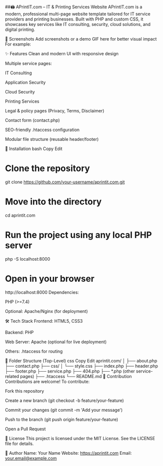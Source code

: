 ##🖨️ APrintIT.com – IT & Printing Services Website
APrintIT.com is a modern, professional multi-page website template tailored for IT service providers and printing businesses. Built with PHP and custom CSS, it showcases key services like IT consulting, security, cloud solutions, and digital printing.

📸 Screenshots
Add screenshots or a demo GIF here for better visual impact
For example:

✨ Features
Clean and modern UI with responsive design

Multiple service pages:

IT Consulting

Application Security

Cloud Security

Printing Services

Legal & policy pages (Privacy, Terms, Disclaimer)

Contact form (contact.php)

SEO-friendly .htaccess configuration

Modular file structure (reusable header/footer)

🚀 Installation
bash
Copy
Edit
# Clone the repository
git clone https://github.com/your-username/aprintit.com.git

# Move into the directory
cd aprintit.com

# Run the project using any local PHP server
php -S localhost:8000

# Open in your browser
http://localhost:8000
Dependencies:

PHP (>=7.4)

Optional: Apache/Nginx (for deployment)

🛠️ Tech Stack
Frontend: HTML5, CSS3

Backend: PHP

Web Server: Apache (optional for live deployment)

Others: .htaccess for routing

📁 Folder Structure (Top-Level)
css
Copy
Edit
aprintit.com/
│
├── about.php
├── contact.php
├── css/
│   └── style.css
├── index.php
├── header.php
├── footer.php
├── service.php
├── 404.php
├── *.php (other service-related pages)
├── .htaccess
└── README.md
🤝 Contribution
Contributions are welcome! To contribute:

Fork this repository

Create a new branch (git checkout -b feature/your-feature)

Commit your changes (git commit -m 'Add your message')

Push to the branch (git push origin feature/your-feature)

Open a Pull Request

📄 License
This project is licensed under the MIT License. See the LICENSE file for details.

👤 Author
Name: Your Name
Website: https://aprintit.com
Email: your.email@example.com
